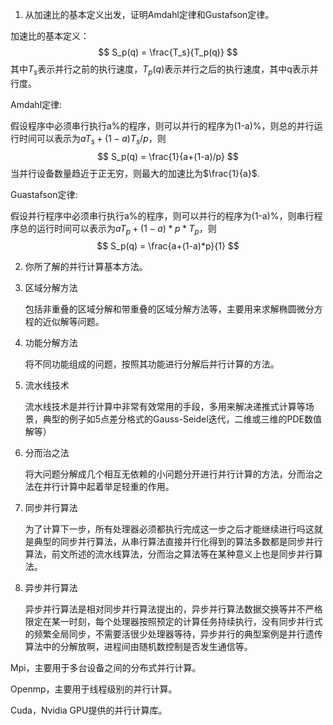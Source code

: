 1. 从加速比的基本定义出发，证明Amdahl定律和Gustafson定律。

加速比的基本定义：
$$
S_p(q) = \frac{T_s}{T_p(q)}
$$
其中$T_s$表示并行之前的执行速度，$T_p(q)$表示并行之后的执行速度，其中q表示并行度。

Amdahl定律:

假设程序中必须串行执行a%的程序，则可以并行的程序为(1-a)%，则总的并行运行时间可以表示为$aT_s+(1-a)T_s/p$，则
$$
S_p(q) = \frac{1}{a+(1-a)/p}
$$
当并行设备数量趋近于正无穷，则最大的加速比为$\frac{1}{a}$.

Guastafson定律:

假设并行程序中必须串行执行a%的程序，则可以并行的程序为(1-a)%，则串行程序总的运行时间可以表示为$aT_p+(1-a)*p*T_p$，​则
$$
S_p(q) = \frac{a+(1-a)*p}{1}
$$


2. 你所了解的并行计算基本方法。

1. 区域分解方法

   包括非重叠的区域分解和带重叠的区域分解方法等，主要用来求解椭圆微分方程的近似解等问题。

2. 功能分解方法

   将不同功能组成的问题，按照其功能进行分解后并行计算的方法。

3. 流水线技术

   流水线技术是并行计算中非常有效常用的手段，多用来解决递推式计算等场景，典型的例子如5点差分格式的Gauss-Seidel迭代，二维或三维的PDE数值解等）

4. 分而治之法

   将大问题分解成几个相互无依赖的小问题分开进行并行计算的方法，分而治之法在并行计算中起着举足轻重的作用。

5. 同步并行算法

   为了计算下一步，所有处理器必须都执行完成这一步之后才能继续进行吗这就是典型的同步并行算法，从串行算法直接并行化得到的算法多数都是同步并行算法，前文所述的流水线算法，分而治之算法等在某种意义上也是同步并行算法。

6. 异步并行算法

   异步并行算法是相对同步并行算法提出的，异步并行算法数据交换等并不严格限定在某一时刻，每个处理器按照预定的计算任务持续执行，没有同步并行式的频繁全局同步，不需要活很少处理器等待，异步并行的典型案例是并行遗传算法中的分解放啊，进程间由随机数控制是否发生通信等。

Mpi，主要用于多台设备之间的分布式并行计算。

Openmp，主要用于线程级别的并行计算。

Cuda，Nvidia GPU提供的并行计算库。
